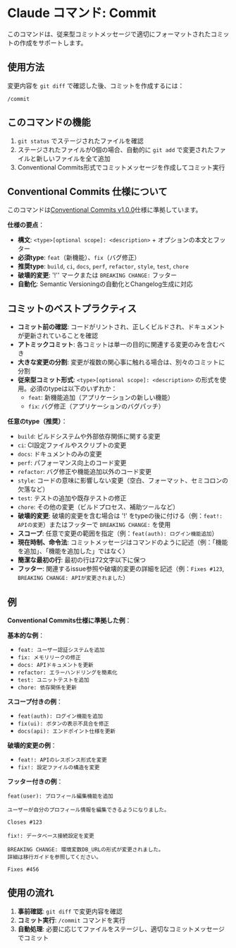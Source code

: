 # Claude コマンド: Commit

このコマンドは、従来型コミットメッセージで適切にフォーマットされたコミットの作成をサポートします。

## 使用方法

変更内容を `git diff` で確認した後、コミットを作成するには：
```
/commit
```

## このコマンドの機能

1. `git status` でステージされたファイルを確認
2. ステージされたファイルが0個の場合、自動的に `git add` で変更されたファイルと新しいファイルを全て追加
3. Conventional Commits形式でコミットメッセージを作成してコミット実行

## Conventional Commits 仕様について

このコマンドは[Conventional Commits v1.0.0](https://www.conventionalcommits.org/ja/v1.0.0/)仕様に準拠しています。

**仕様の要点**：
- **構文**: `<type>[optional scope]: <description>` + オプションの本文とフッター
- **必須type**: `feat`（新機能）、`fix`（バグ修正）
- **推奨type**: `build`, `ci`, `docs`, `perf`, `refactor`, `style`, `test`, `chore`
- **破壊的変更**: '!'' マークまたは `BREAKING CHANGE:` フッター
- **自動化**: Semantic Versioningの自動化とChangelog生成に対応

## コミットのベストプラクティス

- **コミット前の確認**: コードがリントされ、正しくビルドされ、ドキュメントが更新されていることを確認
- **アトミックコミット**: 各コミットは単一の目的に関連する変更のみを含むべき
- **大きな変更の分割**: 変更が複数の関心事に触れる場合は、別々のコミットに分割
- **従来型コミット形式**: `<type>[optional scope]: <description>` の形式を使用。必須のtypeは以下のいずれか：
  - `feat`: 新機能追加（アプリケーションの新しい機能）
  - `fix`: バグ修正（アプリケーションのバグパッチ）

**任意のtype（推奨）**：
  - `build`: ビルドシステムや外部依存関係に関する変更
  - `ci`: CI設定ファイルやスクリプトの変更
  - `docs`: ドキュメントのみの変更
  - `perf`: パフォーマンス向上のコード変更
  - `refactor`: バグ修正や機能追加以外のコード変更
  - `style`: コードの意味に影響しない変更（空白、フォーマット、セミコロンの欠落など）
  - `test`: テストの追加や既存テストの修正
  - `chore`: その他の変更（ビルドプロセス、補助ツールなど）
- **破壊的変更**: 破壊的変更を含む場合は '!' をtypeの後に付ける（例：`feat!: APIの変更`）またはフッターで `BREAKING CHANGE:` を使用
- **スコープ**: 任意で変更の範囲を指定（例：`feat(auth): ログイン機能追加`）
- **現在時制、命令法**: コミットメッセージはコマンドのように記述（例：「機能を追加」、「機能を追加した」ではなく）
- **簡潔な最初の行**: 最初の行は72文字以下に保つ
- **フッター**: 関連するissue参照や破壊的変更の詳細を記述（例：`Fixes #123`, `BREAKING CHANGE: APIが変更されました`）


## 例

**Conventional Commits仕様に準拠した例**：

**基本的な例**：
- `feat: ユーザー認証システムを追加`
- `fix: メモリリークの修正`
- `docs: APIドキュメントを更新`
- `refactor: エラーハンドリングを簡素化`
- `test: ユニットテストを追加`
- `chore: 依存関係を更新`

**スコープ付きの例**：
- `feat(auth): ログイン機能を追加`
- `fix(ui): ボタンの表示不具合を修正`
- `docs(api): エンドポイント仕様を更新`

**破壊的変更の例**：
- `feat!: APIのレスポンス形式を変更`
- `fix!: 設定ファイルの構造を変更`

**フッター付きの例**：
```
feat(user): プロフィール編集機能を追加

ユーザーが自分のプロフィール情報を編集できるようになりました。

Closes #123
```

```
fix!: データベース接続設定を変更

BREAKING CHANGE: 環境変数DB_URLの形式が変更されました。
詳細は移行ガイドを参照してください。

Fixes #456
```

## 使用の流れ

1. **事前確認**: `git diff` で変更内容を確認
2. **コミット実行**: `/commit` コマンドを実行
3. **自動処理**: 必要に応じてファイルをステージし、適切なコミットメッセージでコミット
